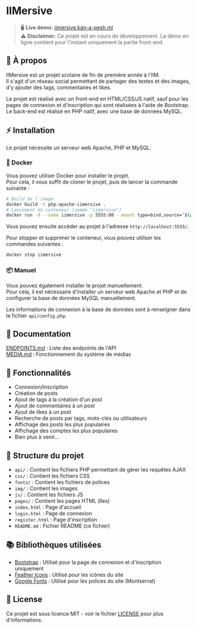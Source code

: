 # IIMersive

> 🖥️ **Live demo:** [iimersive.kan-a-pesh.ml](https://iimersive.kan-a-pesh.ml/)
\
> ⚠️ **Disclaimer:** Ce projet est en cours de développement. La démo en ligne contient pour l'instant uniquement la partie front-end.

## 📖 À propos

IIMersive est un projet scolaire de fin de première année à l'IIM.\
Il s'agit d'un réseau social permettant de partager des textes et des images, d'y ajouter des tags, commentaires et likes.

Le projet est réalisé avec un front-end en HTML/CSS/JS natif, sauf pour les pages de connexion et d'inscription qui sont réalisées à l'aide de Bootstrap.\
Le back-end est réalisé en PHP natif, avec une base de données MySQL.

## ⚡️ Installation

Le projet nécessite un serveur web Apache, PHP et MySQL.

### 🐋 Docker

Vous pouvez utiliser Docker pour installer le projet.\
Pour cela, il vous suffit de cloner le projet, puis de lancer la commande suivante :

```bash
# Build de l'image
docker build -t php-apache-iimersive .
# Lancement du conteneur (nommé "iimersive")
docker run -d --name iimersive -p 5555:80 --mount type=bind,source="$(pwd)",target=/var/www/html php-apache-iimersive
```

Vous pouvez ensuite accéder au projet à l'adresse `http://localhost:5555/`.

Pour stopper et supprimer le conteneur, vous pouvez utiliser les commandes suivantes :

```bash
docker stop iimersive
```

### 📦 Manuel

Vous pouvez également installer le projet manuellement.\
Pour cela, il est nécessaire d'installer un serveur web Apache et PHP et de configurer la base de données MySQL manuellement.

Les informations de connexion à la base de données sont à renseigner dans le fichier `api/config.php`.

## 📜 Documentation

[ENDPOINTS.md](api/ENDPOINTS.md) : Liste des endpoints de l'API\
[MEDIA.md](media/MEDIA.md) : Fonctionnement du système de médias

## 📝 Fonctionnalités

- Connexion/Inscription
- Création de posts
- Ajout de tags à la création d'un post
- Ajout de commentaires à un post
- Ajout de likes à un post
- Recherche de posts par tags, mots-clés ou utilisateurs
- Affichage des posts les plus populaires
- Affichage des comptes les plus populaires
- Bien plus à venir...

## 📂 Structure du projet

- `api/` : Contient les fichiers PHP permettant de gérer les requêtes AJAX
- `css/` : Contient les fichiers CSS
- `fonts/` : Contient les fichiers de polices
- `img/` : Contient les images
- `js/` : Contient les fichiers JS
- `pages/` : Contient les pages HTML (îles)
- `index.html` : Page d'accueil
- `login.html` : Page de connexion
- `register.html` : Page d'inscription
- `README.md` : Fichier README (ce fichier)

## 📚 Bibliothèques utilisées

- [Bootstrap](https://getbootstrap.com/) : Utilisé pour la page de connexion et d'inscription uniquement
- [Feather Icons](https://feathericons.com/) : Utilisé pour les icônes du site
- [Google Fonts](https://fonts.google.com/) : Utilisé pour les polices du site (Montserrat)

## 📝 License

Ce projet est sous licence MIT - voir le fichier [LICENSE](LICENSE) pour plus d'informations.
